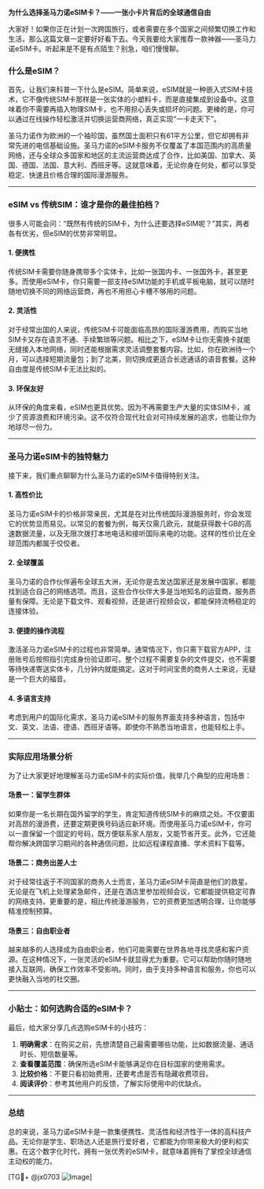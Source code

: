 **为什么选择圣马力诺eSIM卡？——一张小卡片背后的全球通信自由**

大家好！如果你正在计划一次跨国旅行，或者需要在多个国家之间频繁切换工作和生活，那么这篇文章一定要好好看下去。今天我要给大家推荐一款神器——圣马力诺eSIM卡。听起来是不是有点陌生？别急，咱们慢慢聊。

### 什么是eSIM？

首先，让我们来科普一下什么是eSIM。简单来说，eSIM就是一种嵌入式SIM卡技术，它不像传统SIM卡那样是一张实体的小塑料卡，而是直接集成到设备中。这意味着你不需要再插入物理SIM卡，也不用担心丢失或损坏的问题。更棒的是，你可以通过在线操作轻松激活并切换运营商网络，真正实现“一卡走天下”。

圣马力诺作为欧洲的一个袖珍国，虽然国土面积只有61平方公里，但它却拥有非常先进的电信基础设施。圣马力诺的eSIM卡服务不仅覆盖了本国范围内的高质量网络，还与全球众多国家和地区的主流运营商达成了合作，比如美国、加拿大、英国、德国、法国、意大利、西班牙等。这就意味着，无论你身在何处，都可以享受稳定、快速且价格合理的国际漫游服务。

---

### eSIM vs 传统SIM：谁才是你的最佳拍档？

很多人可能会问：“既然有传统的SIM卡，为什么还要选择eSIM呢？”其实，两者各有优劣，但eSIM的优势非常明显。

#### 1. **便携性**
传统SIM卡需要你随身携带多个实体卡，比如一张国内卡、一张国外卡，甚至更多。而使用eSIM卡，你只需要一部支持eSIM功能的手机或平板电脑，就可以随时随地切换不同的网络运营商，再也不用担心卡槽不够用的问题。

#### 2. **灵活性**
对于经常出国的人来说，传统SIM卡可能面临高昂的国际漫游费用，而购买当地SIM卡又存在语言不通、手续繁琐等问题。相比之下，eSIM卡让你无需换卡就能无缝接入本地网络，同时还能根据需求灵活调整套餐内容。比如，你在欧洲待一个月，可以选择短期流量包；到了北美，则切换成更适合长途通话的语音套餐。这种自由度是传统SIM卡无法比拟的。

#### 3. **环保友好**
从环保的角度来看，eSIM也更具优势。因为不再需要生产大量的实体SIM卡，减少了资源浪费和环境污染。这不仅符合现代社会对可持续发展的追求，也能让你为地球尽一份力。

---

### 圣马力诺eSIM卡的独特魅力

接下来，我们重点聊聊为什么圣马力诺的eSIM卡值得特别关注。

#### 1. **高性价比**
圣马力诺eSIM卡的价格非常亲民，尤其是在对比传统国际漫游服务时，你会发现它的优势显而易见。以常见的套餐为例，每天仅需几欧元，就能获得数十GB的高速数据流量，以及无限次拨打本地电话和接听国际来电的功能。这样的性价比在全球范围内都属于佼佼者。

#### 2. **全球覆盖**
圣马力诺的合作伙伴遍布全球五大洲，无论你是去发达国家还是发展中国家，都能找到适合自己的网络选项。而且，这些合作伙伴大多是当地知名的运营商，服务质量有保障。无论是下载文件、观看视频，还是进行视频会议，都能保持流畅稳定的连接体验。

#### 3. **便捷的操作流程**
激活圣马力诺eSIM卡的过程也非常简单。通常情况下，你只需下载官方APP，注册账号后按照指引完成身份验证即可。整个过程不需要复杂的文件提交，也不需要等待快递寄送实体卡，几分钟内就能搞定。这对于时间宝贵的商务人士来说，无疑是一个巨大的福音。

#### 4. **多语言支持**
考虑到用户的国际化需求，圣马力诺eSIM卡的服务界面支持多种语言，包括中文、英文、法语、德语、西班牙语等。即使你不熟悉当地语言，也能轻松上手。

---

### 实际应用场景分析

为了让大家更好地理解圣马力诺eSIM卡的实际价值，我举几个典型的应用场景：

#### 场景一：留学生群体
如果你是一名长期在国外留学的学生，肯定知道传统SIM卡的麻烦之处。不仅要面对高昂的漫游费，还要定期更换号码适应新环境。而使用圣马力诺eSIM卡，你可以一直保留一个固定的号码，既方便联系家人朋友，又能节省开支。此外，它还能帮你解决跨国学习期间的各种通信问题，比如远程课程直播、学术资料下载等。

#### 场景二：商务出差人士
对于经常往返于不同国家的商务人士而言，圣马力诺eSIM卡简直是他们的救星。无论是在飞机上处理紧急邮件，还是在酒店里参加视频会议，它都能提供稳定可靠的网络支持。更重要的是，相比传统漫游服务，它的资费更加透明合理，让你能够精准控制预算。

#### 场景三：自由职业者
越来越多的人选择成为自由职业者，他们可能需要在世界各地寻找灵感和客户资源。在这种情况下，一张灵活的eSIM卡就显得尤为重要。它可以帮助你随时随地接入互联网，确保工作效率不受影响。同时，由于支持多种语言和服务，你也可以更快融入当地的社交圈。

---

### 小贴士：如何选购合适的eSIM卡？

最后，给大家分享几点选购eSIM卡的小技巧：

1. **明确需求**：在购买之前，先想清楚自己最需要哪些功能，比如数据流量、通话时长、短信数量等。
2. **查看覆盖范围**：确保所选eSIM卡能够满足你在目标国家的使用需求。
3. **比较价格**：不要只看初始费用，还要考虑是否有隐藏收费项目。
4. **阅读评价**：参考其他用户的反馈，了解实际使用中的优缺点。

---

### 总结

总的来说，圣马力诺eSIM卡是一款集便携性、灵活性和经济性于一体的高科技产品。无论你是学生、职场达人还是旅行爱好者，它都能为你带来极大的便利和实惠。在这个数字化时代，拥有一张优秀的eSIM卡，就意味着拥有了掌控全球通信主动权的能力。

[TG💪+ @jx0703 ![Image](https://github.com/user-attachments/assets/dbca1d08-cadb-493c-b0ec-ad6f7a83f270)]